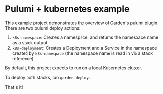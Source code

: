 # Pulumi + kubernetes example

This example project demonstrates the overview of Garden's pulumi plugin. There are two pulumi deploy actions:
1. `k8s-namespace`: Creates a namespace, and returns the namespace name as a stack output.
2. `k8s-deployment`: Creates a Deployment and a Service in the namespace created by `k8s-namespace` (the namespace name is read in via a stack reference).

By default, this project expects to run on a local Kubernetes cluster.

To deploy both stacks, run `garden deploy`.

That's it!
